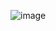 
![image](https://user-images.githubusercontent.com/92890425/179388633-5c8a2d04-7a09-43fb-a3db-53a855a8d9a5.png)

